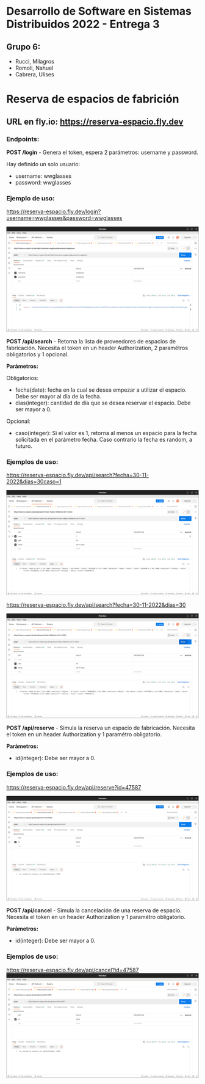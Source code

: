 # Desarrollo de Software en Sistemas Distribuidos 2022 - Entrega 3

## Grupo 6: 

- Rucci, Milagros
- Romoli, Nahuel
- Cabrera, Ulises

# Reserva de espacios de fabrición

## URL en fly.io: https://reserva-espacio.fly.dev

### Endpoints: 

**POST /login** - Genera el token, espera 2 parámetros: username y password.

Hay definido un solo usuario:

- username: wwglasses
- password: wwglasses


### Ejemplo de uso:
https://reserva-espacio.fly.dev/login?username=wwglasses&password=wwglasses

![Uso de /login](./capturas//captura-token?raw=true)

**POST /api/search** - Retorna la lista de proveedores de espacios de fabricación. Necesita el token en un header Authorization, 2 paramétros obligatorios y 1 opcional.

**Parámetros:**

Obligatorios:
- fecha(date): fecha en la cual se desea empezar a utilizar el espacio. Debe ser mayor al día de la fecha.
- dias(integer): cantidad de día que se desea reservar el espacio. Debe ser mayor a 0.

Opcional:
- caso(integer): Si el valor es 1, retorna al menos un espacio para la fecha solicitada en el parámetro fecha. Caso contrario la fecha es random, a futuro. 

### Ejemplos de uso:
https://reserva-espacio.fly.dev/api/search?fecha=30-11-2022&dias=30caso=1

![Uso de /api/search con caso](./capturas/captura-con-caso?raw=true)

https://reserva-espacio.fly.dev/api/search?fecha=30-11-2022&dias=30

![Uso de /api/search sin caso](./capturas/captura-sin-caso?raw=true)

**POST /api/reserve** - Simula la reserva un espacio de fabricación. Necesita el token en un header Authorization y 1 paramétro obligatorio.

**Parámetros:**

- id(integer): Debe ser mayor a 0.

### Ejemplos de uso:
https://reserva-espacio.fly.dev/api/reserve?id=47587

![Uso de /api/reserve](./capturas/captura-reserve?raw=true)

**POST /api/cancel** - Simula la cancelación de una reserva de espacio. Necesita el token en un header Authorization y 1 paramétro obligatorio.

**Parámetros:**

- id(integer): Debe ser mayor a 0.

### Ejemplos de uso:
https://reserva-espacio.fly.dev/api/cancel?id=47587
![Uso de /api/cancel](./capturas/captura-cancel?raw=true)
